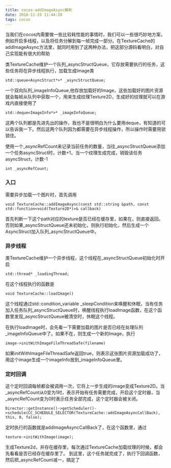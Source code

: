 ```yaml
---
title: cocos-addImageAsync解析
date: 2016-11-25 11:44:28
tags: cocos
---
```


当我们在cocos内需要做一些比较耗性能的事情时，我们可以一些很巧妙地方案，例如开启多线程，以及将任务分解到每一帧完成一部分。在TextureCache的addImageAsync方法里，就同时用到了这两种办法，把这部分源码看明白，对自己实现能有很大的帮助

类TextureCache维护一个队列_asyncStructQueue，它存放需要执行的任务，这些任务将在异步线程执行，加载生成Image类

```
std::queue<AsyncStruct*>* _asyncStructQueue;
```
一个双向队列_imageInfoQueue,他存放加载好的Image，这些加载好的图片资源就会每帧从队列中获取一个，用来生成纹理Texture2D，生成好的纹理就可以在游戏内直接使用了

```
std::deque<ImageInfo*>* _imageInfoQueue;
```
这两个队列都是先进先出的操作，我也不是很明白为什么要用deque，有知道的可以告诉我一下。然后这两个队列因为都需要在异步线程操作，所以操作时需要用锁锁住。

使用一个_asyncRefCount来记录当前任务的数量，当往_asyncStructQueue添加一个任务asyncStruct时，计数+1，当一个纹理生成完成，销毁该任务asyncStruct，计数-1

```
int _asyncRefCount;
```

### 入口
需要异步加载一个图片时，首先调用

```
void TextureCache::addImageAsync(const std::string &path, const std::function<void(Texture2D*)>& callback)
```
首先判断一下这个path对应的texture是否已经在缓存里，如果在，则直接返回。否则如果_asyncStructQueue还未初始化，则执行初始化，然后生成一个AsyncStruct加入队列_asyncStructQueue中。

### 异步线程
类TextureCache维护一个异步线程，这个线程在_asyncStructQueue初始化时开启

```
std::thread* _loadingThread;
```
在这个线程执行的函数是

```
void TextureCache::loadImage()
```
这个线程通过std::condition_variable _sleepCondition来唤醒和休眠，当有任务加入任务队列_asyncStructQueue时，唤醒线程执行loadImage函数，在这个函数里发现_asyncStructQueue被清空时，休眠这个线程。

在执行loadImage时，会先看一下需要加载的图片是否已经在处理队列_imageInfoQueue中了。如果不在，则生成一个新的Image，执行

```
image->initWithImageFileThreadSafe(filename)
```
如果initWithImageFileThreadSafe返回true，则表示这张图片资源加载成功了，用这个image生成一个imageInfo放到_imageInfoQueue里。

### 定时回调
这个定时回调每帧都会被调用一次，它将上一步生成的image变成Texture2D。当_asyncRefCount从0变为1时，表示开始有任务需要完成，开启这个定时器，当_asyncRefCount变为0时表示任务全部完成，这个定时器会被关闭。

```
Director::getInstance()->getScheduler()->schedule(CC_SCHEDULE_SELECTOR(TextureCache::addImageAsyncCallBack), this, 0, false);
```
定时执行的函数就是addImageAsyncCallBack了，在这个函数里，通过

```
texture->initWithImage(image);
```
生成Texture2d，并存在缓存里，每次通过TextureCache加载纹理的时候，都会先看看是否已经存在缓存里了。
到这里，这个任务就完成了，执行下回调函数，然后把_asyncRefCount减一，搞定了


